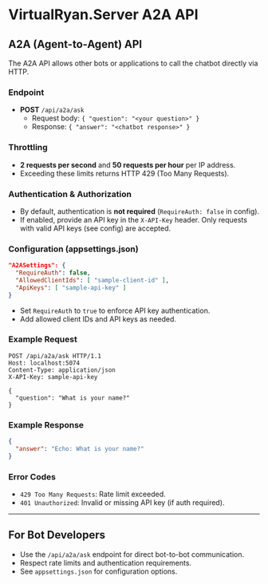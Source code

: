 # VirtualRyan.Server A2A API

## A2A (Agent-to-Agent) API

The A2A API allows other bots or applications to call the chatbot directly via HTTP.

### Endpoint

- **POST** `/api/a2a/ask`
  - Request body: `{ "question": "<your question>" }`
  - Response: `{ "answer": "<chatbot response>" }`

### Throttling
- **2 requests per second** and **50 requests per hour** per IP address.
- Exceeding these limits returns HTTP 429 (Too Many Requests).

### Authentication & Authorization
- By default, authentication is **not required** (`RequireAuth: false` in config).
- If enabled, provide an API key in the `X-API-Key` header. Only requests with valid API keys (see config) are accepted.

### Configuration (appsettings.json)
```json
"A2ASettings": {
  "RequireAuth": false,
  "AllowedClientIds": [ "sample-client-id" ],
  "ApiKeys": [ "sample-api-key" ]
}
```

- Set `RequireAuth` to `true` to enforce API key authentication.
- Add allowed client IDs and API keys as needed.

### Example Request
```http
POST /api/a2a/ask HTTP/1.1
Host: localhost:5074
Content-Type: application/json
X-API-Key: sample-api-key

{
  "question": "What is your name?"
}
```

### Example Response
```json
{
  "answer": "Echo: What is your name?"
}
```

### Error Codes
- `429 Too Many Requests`: Rate limit exceeded.
- `401 Unauthorized`: Invalid or missing API key (if auth required).

---

## For Bot Developers
- Use the `/api/a2a/ask` endpoint for direct bot-to-bot communication.
- Respect rate limits and authentication requirements.
- See `appsettings.json` for configuration options.
